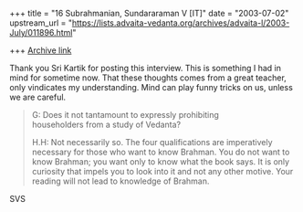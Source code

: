 +++
title = "16 Subrahmanian, Sundararaman V [IT]"
date = "2003-07-02"
upstream_url = "https://lists.advaita-vedanta.org/archives/advaita-l/2003-July/011896.html"

+++
[Archive link](https://lists.advaita-vedanta.org/archives/advaita-l/2003-July/011896.html)

Thank you Sri Kartik for posting this interview.  This is something I had in mind for sometime now.  That these thoughts comes from a great teacher, only vindicates my understanding.  Mind can play funny tricks on us, unless we are careful.

> G: Does it not tantamount to expressly prohibiting	
> householders from a study of Vedanta?
> 
> H.H: Not necessarily so. The four qualifications are
> imperatively necessary for those who want to know
> Brahman. You do not want to know Brahman; you want
> only to know what the book says. It is only curiosity
> that impels you to look into it and not any other
> motive. Your reading will not lead to knowledge of
> Brahman. 

SVS

